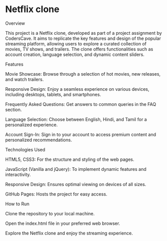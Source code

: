# Netflix clone

Overview

This project is a Netflix clone, developed as part of a project assignment by CodersCave. It aims to replicate the key features and design of the popular streaming platform, allowing users to explore a curated collection of movies, TV shows, and trailers. The clone offers functionalities such as account creation, language selection, and dynamic content sliders.


Features

Movie Showcase: Browse through a selection of hot movies, new releases, and watch trailers.

Responsive Design: Enjoy a seamless experience on various devices, including desktops, tablets, and smartphones.

Frequently Asked Questions: Get answers to common queries in the FAQ section.

Language Selection: Choose between English, Hindi, and Tamil for a personalized experience.

Account Sign-In: Sign in to your account to access premium content and personalized recommendations.


Technologies Used

HTML5, CSS3: For the structure and styling of the web pages.

JavaScript (Vanilla and jQuery): To implement dynamic features and interactivity.

Responsive Design: Ensures optimal viewing on devices of all sizes.

GitHub Pages: Hosts the project for easy access.


How to Run

Clone the repository to your local machine.

Open the index.html file in your preferred web browser.

Explore the Netflix clone and enjoy the streaming experience.
